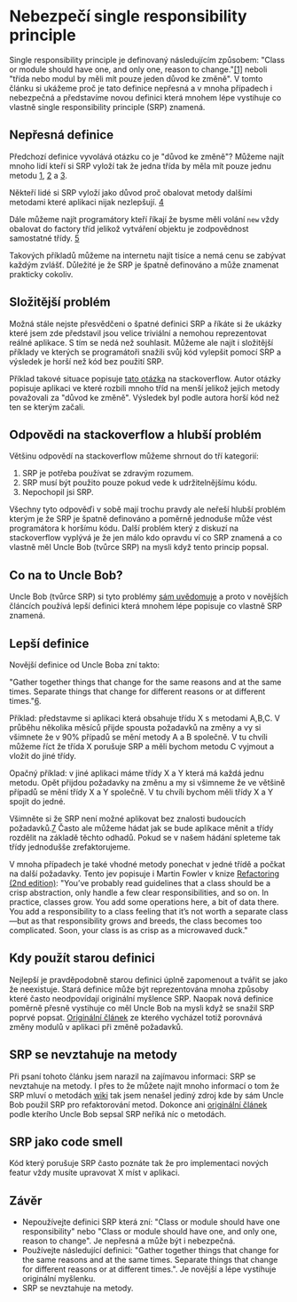 # Nebezpečí single responsibility principle

Single responsibility principle je definovaný následujícím způsobem: "Class or module should have one, and only one, reason to change."[[1]](https://www.amazon.com/Clean-Code-Handbook-Software-Craftsmanship/dp/0132350882)
neboli "třída nebo modul by měli mít pouze jeden důvod ke změně". V tomto článku si ukážeme proč je tato definice nepřesná a v mnoha případech i nebezpečná a představíme novou definici která mnohem lépe vystihuje co vlastně single responsibility principle (SRP) znamená.

## Nepřesná definice

Předchozí definice vyvolává otázku co je "důvod ke změně"? Můžeme najít mnoho lidí kteří si SRP vyloží tak že jedna třída by měla mít pouze jednu metodu [1](https://stackoverflow.com/q/46541197/5324847), [2](https://stackoverflow.com/questions/58986929/doesnt-having-more-than-1-method-break-the-single-responsibility-principle) a [3](https://stackoverflow.com/questions/62844197/single-responsibility-principle-for-many-methods).

Někteří lidé si SRP vyloží jako důvod proč obalovat metody dalšími metodami které aplikaci nijak nezlepšují. [4](https://www.overcoded.net/solid-single-responsibility-principle-srp-284015/)

Dále můžeme najít programátory kteří říkají že bysme měli volání ``new`` vždy obalovat do factory tříd jelikož vytváření objektu je zodpovědnost samostatné třídy. [5](https://www.brandonsavage.net/breaking-the-single-responsibility-principle/)

Takových příkladů můžeme na internetu najít tisíce a nemá cenu se zabývat každým zvlášť. Důležité je že SRP je špatně definováno a může znamenat prakticky cokoliv.

## Složitější problém

Možná stále nejste přesvědčeni o špatné definici SRP a říkáte si že ukázky které jsem zde představil jsou velice triviální a nemohou reprezentovat reálné aplikace. S tím se nedá než souhlasit. Můžeme ale najít i složitější příklady ve kterých se programátoři snažili svůj kód vylepšit pomocí SRP a výsledek je horší než kód bez použití SRP.

Příklad takové situace popisuje [tato otázka](https://softwareengineering.stackexchange.com/q/150760) na stackoverflow. Autor otázky popisuje aplikaci ve které rozbili mnoho tříd na menší jelikož jejich metody považovali za "důvod ke změně". Výsledek byl podle autora horší kód než ten se kterým začali.

## Odpovědi na stackoverflow a hlubší problém

Většinu odpovědí na stackoverflow můžeme shrnout do tří kategorií:

1. SRP je potřeba používat se zdravým rozumem.
2. SRP musí být použito pouze pokud vede k udržitelnějšímu kódu.
3. Nepochopil jsi SRP.

Všechny tyto odpověďi v sobě mají trochu pravdy ale neřeší hlubší problém kterým je že SRP je špatně definováno a poměrně jednoduše může vést programátora k horšímu kódu.
Další problém který z diskuzí na stackoverflow vyplývá je že jen málo kdo opravdu ví co SRP znamená a co vlastně měl Uncle Bob (tvůrce SRP) na mysli když tento princip popsal.

## Co na to Uncle Bob?

Uncle Bob (tvůrce SRP) si tyto problémy [sám uvědomuje](https://blog.cleancoder.com/uncle-bob/2014/05/08/SingleReponsibilityPrinciple.html) a proto v novějších článcích používá lepší definici která mnohem lépe popisuje co vlastně SRP znamená.

## Lepší definice

Novější definice od Uncle Boba zní takto:

"Gather together things that change for the same reasons and at the same times. Separate things that change for different reasons or at different times."[6](https://twitter.com/unclebobmartin/status/1023560222005227520?s=20).

Příklad: představme si aplikaci která obsahuje třídu X s metodami A,B,C. V průběhu několika měsíců přijde spousta požadavků na změny a vy si všimnete že v 90% případů se mění metody A a B společně. V tu chvíli můžeme říct že třída X porušuje SRP a měli bychom metodu C vyjmout a vložit do jiné třídy.

Opačný příklad: v jiné aplikaci máme třídy X a Y která má každá jednu metodu. Opět přijdou požadavky na změnu a my si všimneme že ve většině případů se mění třídy X a Y společně. V tu chvíli bychom měli třídy X a Y spojit do jedné.

Všimněte si že SRP není možné aplikovat bez znalosti budoucích požadavků.[7](https://twitter.com/unclebobmartin/status/1023578923907645440?s=20) Často ale můžeme hádat jak se bude aplikace měnit a třídy rozdělit na základě těchto odhadů. Pokud se v našem hádání spleteme tak třídy jednodušše zrefaktorujeme.

V mnoha případech je také vhodné metody ponechat v jedné třídě a počkat na další požadavky. Tento jev popisuje i Martin Fowler v knize [Refactoring (2nd edition)](https://www.amazon.com/gp/product/0134757599/ref=as_li_tl?ie=UTF8&camp=1789&creative=9325&creativeASIN=0134757599&linkCode=as2&tag=martinfowlerc-20): "You’ve probably read guidelines that a class should be a crisp abstraction, only handle a
few clear responsibilities, and so on. In practice, classes grow. You add some operations
here, a bit of data there. You add a responsibility to a class feeling that it’s not worth a
separate class—but as that responsibility grows and breeds, the class becomes too
complicated. Soon, your class is as crisp as a microwaved duck."

## Kdy použít starou definici

Nejlepší je pravděpodobně starou definici úplně zapomenout a tvářit se jako že neexistuje. Stará definice může být reprezentována mnoha způsoby které často neodpovídají originální myšlence SRP. Naopak nová definice poměrně přesně vystihuje co měl Uncle Bob na mysli když se snažil SRP poprvé popsat. [Originální článek](https://www.win.tue.nl/~wstomv/edu/2ip30/references/criteria_for_modularization.pdf) ze kterého vycházel totiž porovnává změny modulů v aplikaci při změně požadavků.

## SRP se nevztahuje na metody

Při psaní tohoto článku jsem narazil na zajímavou informaci: SRP se nevztahuje na metody. I přes to že můžete najít mnoho informací o tom že SRP mluví o metodách [wiki](https://en.wikipedia.org/wiki/Single-responsibility_principle) tak jsem nenašel jediný zdroj kde by sám Uncle Bob použil SRP pro refaktorování metod. Dokonce ani [originální článek](https://www.win.tue.nl/~wstomv/edu/2ip30/references/criteria_for_modularization.pdf) podle kterího Uncle Bob sepsal SRP neříká níc o metodách.

## SRP jako code smell

Kód který porušuje SRP často poznáte tak že pro implementaci nových featur vždy musíte upravovat X míst v aplikaci.

## Závěr

* Nepoužívejte definici SRP která zní: "Class or module should have one responsibility" nebo "Class or module should have one, and only one, reason to change". Je nepřesná a může být i nebezpečná.
* Používejte následující definici: "Gather together things that change for the same reasons and at the same times. Separate things that change for different reasons or at different times.". Je novější a lépe vystihuje originální myšlenku.
* SRP se nevztahuje na metody.
